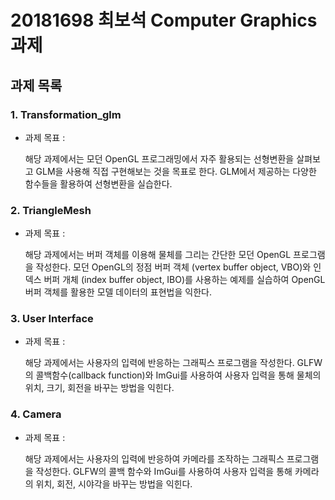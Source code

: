 # 20181698 최보석 Computer Graphics 과제
## 과제 목록

### 1. Transformation_glm
- 과제 목표 : 

  해당 과제에서는 모던 OpenGL 프로그래밍에서 자주 활용되는 선형변환을 살펴보고 GLM을 사용해 직접 구현해보는 것을 목표로
한다. GLM에서 제공하는 다양한 함수들을 활용하여 선형변환을 실습한다.

### 2. TriangleMesh
- 과제 목표 : 

  해당 과제에서는 버퍼 객체를 이용해 물체를 그리는 간단한 모던 OpenGL 프로그램을 작성한다. 모던 OpenGL의 정점 버퍼 객체 (vertex buffer object, VBO)와 인덱스 버퍼 개체 (index buffer object, IBO)를 사용하는 예제를 실습하여 OpenGL 버퍼 객체를 활용한 모델 데이터의 표현법을 익한다.
  
### 3. User Interface
- 과제 목표 : 

  해당 과제에서는 사용자의 입력에 반응하는 그래픽스 프로그램을 작성한다. GLFW의 콜백함수(callback function)와 ImGui를 사용하여 사용자 입력을 통해 물체의 위치, 크기, 회전을 바꾸는 방법을 익힌다.
  
### 4. Camera
- 과제 목표 : 

  해당 과제에서는 사용자의 입력에 반응하여 카메라를 조작하는 그래픽스 프로그램을 작성한다. GLFW의 콜백 함수와 ImGui를 사용하여 사용자 입력을 통해 카메라의 위치, 회전, 시야각을 바꾸는 방법을 익힌다.
